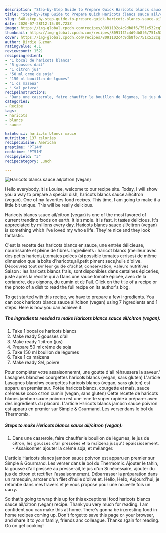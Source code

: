 ```yaml
---
description: "Step-by-Step Guide to Prepare Quick Haricots blancs sauce ail/citron (vegan)"
title: "Step-by-Step Guide to Prepare Quick Haricots blancs sauce ail/citron (vegan)"
slug: 648-step-by-step-guide-to-prepare-quick-haricots-blancs-sauce-ail-citron-vegan
date: 2020-07-28T12:15:09.723Z
image: https://img-global.cpcdn.com/recipes/8091102c4d9db8f6/751x532cq70/haricots-blancs-sauce-ailcitron-vegan-photo-principale-de-la-recette.jpg
thumbnail: https://img-global.cpcdn.com/recipes/8091102c4d9db8f6/751x532cq70/haricots-blancs-sauce-ailcitron-vegan-photo-principale-de-la-recette.jpg
cover: https://img-global.cpcdn.com/recipes/8091102c4d9db8f6/751x532cq70/haricots-blancs-sauce-ailcitron-vegan-photo-principale-de-la-recette.jpg
author: Birdie Guzman
ratingvalue: 4.1
reviewcount: 1522
recipeingredient:
- "1 bocal de haricots blancs"
- "5 gousses dail"
- "1 citron jus"
- "50 ml crme de soja"
- "150 ml bouillon de lgumes"
- "1 cs mazena"
- " Sel poivre"
recipeinstructions:
- "Dans une casserole, faire chauffer le bouillon de légumes, le jus de citron, les gousses d&#39;ail pressées et la maïzena jusqu&#39;à épaississement. Assaisonner, ajouter la crème soja, et mélanger."
categories:
- Recipe
tags:
- haricots
- blancs
- sauce

katakunci: haricots blancs sauce 
nutrition: 137 calories
recipecuisine: American
preptime: "PT14M"
cooktime: "PT51M"
recipeyield: "3"
recipecategory: Lunch

---
```



![Haricots blancs sauce ail/citron (vegan)](https://img-global.cpcdn.com/recipes/8091102c4d9db8f6/751x532cq70/haricots-blancs-sauce-ailcitron-vegan-photo-principale-de-la-recette.jpg)

Hello everybody, it is Louise, welcome to our recipe site. Today, I will show you a way to prepare a special dish, haricots blancs sauce ail/citron (vegan). One of my favorites food recipes. This time, I am going to make it a little bit unique. This will be really delicious.

Haricots blancs sauce ail/citron (vegan) is one of the most favored of current trending foods on earth. It is simple, it is fast, it tastes delicious. It's appreciated by millions every day. Haricots blancs sauce ail/citron (vegan) is something which I've loved my whole life. They're nice and they look fantastic.

C&#39;est la recette des haricots blancs en sauce, une entrée délicieuse, nourrissante et pleine de fibres. Ingrédients : haricot blancs (meilleur avec des petits haricots),tomates pelées (si possible tomates cerises) de même dimension que la boîte d&#39;haricots,ail,petit piment secs,huile d&#39;olive. Découvrez tout sur leur guide d&#39;achat, conservation, valeurs nutritives Saison : les haricots blancs frais, sont disponibles dans certaines épiceries, juste après la récolte qui a Dans une sauce tomate épicée, avec de la coriandre, des oignons, du cumin et de l&#39;ail. Click on the title of a recipe or the photo of a dish to read the full recipe on its author&#39;s blog.


To get started with this recipe, we have to prepare a few ingredients. You can cook haricots blancs sauce ail/citron (vegan) using 7 ingredients and 1 steps. Here is how you can achieve it.

<!--inarticleads1-->

##### The ingredients needed to make Haricots blancs sauce ail/citron (vegan):

1. Take 1 bocal de haricots blancs
1. Make ready 5 gousses d&#39;ail
1. Make ready 1 citron (jus)
1. Prepare 50 ml crème de soja
1. Take 150 ml bouillon de légumes
1. Take 1 cs maïzena
1. Make ready  Sel, poivre


Pour compléter votre assaisonnemnt, une goutte d&#39;ail réhaussera la saveur.&#34; Lasagnes blanches courgettes haricots blancs (vegan, sans gluten) L&#39;article Lasagnes blanches courgettes haricots blancs (vegan, sans gluten) est apparu en premier sur. Potée haricots blancs, courgette et maïs, sauce crémeuse coco citron cumin (vegan, sans gluten)  Cette recette de haricots blancs jambon sauce poivron est une recette super rapide à préparer avec des ingrédients du placard. L&#39;article Haricots blancs jambon sauce poivron est apparu en premier sur Simple &amp; Gourmand. Les verser dans le bol du Thermomix. 

<!--inarticleads2-->

##### Steps to make Haricots blancs sauce ail/citron (vegan):

1. Dans une casserole, faire chauffer le bouillon de légumes, le jus de citron, les gousses d&#39;ail pressées et la maïzena jusqu&#39;à épaississement. - Assaisonner, ajouter la crème soja, et mélanger.


L&#39;article Haricots blancs jambon sauce poivron est apparu en premier sur Simple &amp; Gourmand. Les verser dans le bol du Thermomix. Ajouter le tahin, la gousse d&#39;ail pressée au presse-ail, le jus d&#39;un Si nécessaire, ajouter du jus de citron et rectifier l&#39;assaisonnement. Débarrasser la préparation dans un ramequin, arroser d&#39;un filet d&#39;huile d&#39;olive et. Hello, Hello, Aujourd&#39;hui, je retombe dans mes travers et je vous propose pour une nouvelle fois un curry. 

So that's going to wrap this up for this exceptional food haricots blancs sauce ail/citron (vegan) recipe. Thank you very much for reading. I am confident you can make this at home. There's gonna be interesting food in home recipes coming up. Don't forget to save this page on your browser, and share it to your family, friends and colleague. Thanks again for reading. Go on get cooking!
